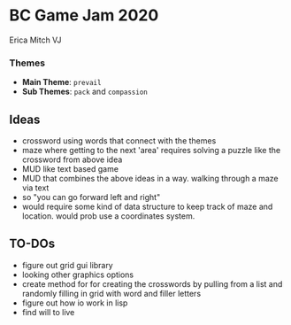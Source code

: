 # BC Game Jam 2020
Erica
Mitch 
VJ

### Themes
 * **Main Theme**: `prevail`
 * **Sub Themes**: `pack` and `compassion`

## Ideas
 * crossword using words that connect with the themes
 * maze where getting to the next 'area' requires solving a puzzle like the crossword from above idea
 * MUD like text based game 
 * MUD that combines the above ideas in a way. walking through a maze via text
  * so "you can go forward left and right"
   * would require some kind of data structure to keep track of maze and location. would prob use a coordinates system.

## TO-DOs
 * figure out grid gui library 
 * looking other graphics options
 * create method for for creating the crosswords by pulling from a list and randomly filling in grid with word and filler letters
 * figure out how io work in lisp 
 * find will to live
